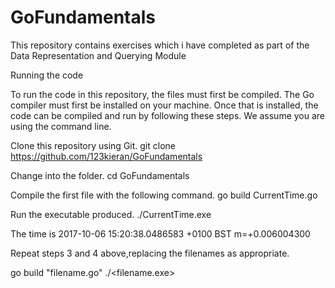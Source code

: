 # GoFundamentals
This repository contains exercises which i have completed as part of the Data Representation and Querying Module

Running the code

To run the code in this repository, the files must first be compiled. The Go compiler must first be installed on your machine. Once that is installed, the code can be compiled and run by following these steps. We assume you are using the command line.

Clone this repository using Git.
git clone https://github.com/123kieran/GoFundamentals

Change into the folder. cd GoFundamentals

Compile the first file with the following command. go build CurrentTime.go

Run the executable produced. ./CurrentTime.exe

The time is 2017-10-06 15:20:38.0486583 +0100 BST m=+0.006004300

Repeat steps 3 and 4 above,replacing the filenames as appropriate.

go build "filename.go" ./<filename.exe>

